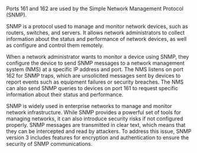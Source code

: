 Ports 161 and 162 are used by the Simple Network Management Protocol (SNMP).

SNMP is a protocol used to manage and monitor network devices, such as routers, switches, and servers. It allows network administrators to collect information about the status and performance of network devices, as well as configure and control them remotely.

When a network administrator wants to monitor a device using SNMP, they configure the device to send SNMP messages to a network management system (NMS) at a specific IP address and port. The NMS listens on port 162 for SNMP traps, which are unsolicited messages sent by devices to report events such as equipment failures or security breaches. The NMS can also send SNMP queries to devices on port 161 to request specific information about their status and performance.

SNMP is widely used in enterprise networks to manage and monitor network infrastructure. While SNMP provides a powerful set of tools for managing networks, it can also introduce security risks if not configured properly. SNMP messages are transmitted in clear text, which means that they can be intercepted and read by attackers. To address this issue, SNMP version 3 includes features for encryption and authentication to ensure the security of SNMP communications.